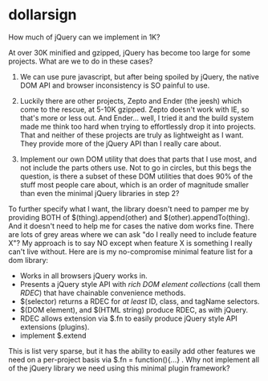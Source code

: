 dollarsign
==========

How much of jQuery can we implement in 1K?

At over 30K minified and gzipped, jQuery has become too large for some projects. What are we to do in these cases?

1. We can use pure javascript, but after being spoiled by jQuery, the native DOM API and browser inconsistency is SO painful to use.

2. Luckily there are other projects, Zepto and Ender (the jeesh) which come to the rescue, at 5-10K gzipped. Zepto doesn't work with IE, so that's more or less out. And Ender... well, I tried it and the build system made me think too hard when trying to effortlessly drop it into projects. That and neither of these projects are truly as lightweight as I want. They provide more of the jQuery API than I really care about.

3. Implement our own DOM utility that does that parts that I use most, and not include the parts others use. Not to go in circles, but this begs the question, is there a subset of these DOM utilities that does 90% of the stuff most people care about, which is an order of magnitude smaller than even the minimal jQuery libraries in step 2?

To further specify what I want, the library doesn't need to pamper me by providing BOTH of $(thing).append(other) and $(other).appendTo(thing). And it doesn't need to help me for cases the native dom works fine. There are lots of grey areas where we can ask "do I really need to include feature X"? My approach is to say NO except when feature X is something I really can't live without. Here are is my no-compromise minimal feature list for a dom library:

 - Works in all browsers jQuery works in.
 - Presents a jQuery style API with *rich DOM element collections* (call them *RDEC*) that have chainable convenience methods.
 - $(selector) returns a RDEC for *at least* ID, class, and tagName selectors.
 - $(DOM element), and $(HTML string) produce RDEC, as with jQuery.
 - RDEC allows extension via $.fn to easily produce jQuery style API extensions (plugins).
 - implement $.extend

This is list very sparse, but it has the ability to easily add other features we need on a per-project basis via $.fn = function(){...} . Why not implement all of the jQuery library we need using this minimal plugin framework?




